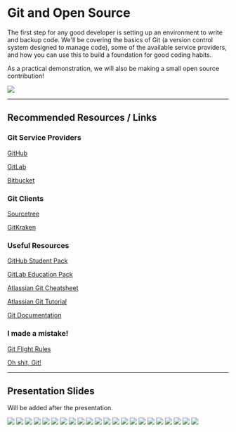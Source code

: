# Git and Open Source

The first step for any good developer is setting up an environment to write and backup code. We'll be covering the basics of Git (a version control system designed to manage code), some of the available service providers, and how you can use this to build a foundation for good coding habits.

As a practical demonstration, we will also be making a small open source contribution!

![](./git-and-open-source.png)

---

## Recommended Resources / Links

### Git Service Providers

[GitHub](https://github.com)

[GitLab](https://gitlab.com)

[Bitbucket](https://bitbucket.org)

### Git Clients

[Sourcetree](https://www.sourcetreeapp.com/)

[GitKraken](https://www.gitkraken.com/)

### Useful Resources

[GitHub Student Pack](https://education.github.com/pack)

[GitLab Education Pack](https://about.gitlab.com/education/)

[Atlassian Git Cheatsheet](https://www.atlassian.com/git/tutorials/atlassian-git-cheatsheet)

[Atlassian Git Tutorial](https://www.atlassian.com/git/tutorials)

[Git Documentation](https://git-scm.com/doc)

### I made a mistake!

[Git Flight Rules](https://github.com/k88hudson/git-flight-rules)

[Oh shit, Git!](https://ohshitgit.com)

---

## Presentation Slides

Will be added after the presentation.

![](./slides/1.png)
![](./slides/2.png)
![](./slides/3.png)
![](./slides/4.png)
![](./slides/5.png)
![](./slides/6.png)
![](./slides/7.png)
![](./slides/8.png)
![](./slides/9.png)
![](./slides/10.png)
![](./slides/11.png)
![](./slides/12.png)
![](./slides/13.png)
![](./slides/14.png)
![](./slides/15.png)
![](./slides/16.png)
![](./slides/17.png)
![](./slides/18.png)
![](./slides/19.png)
![](./slides/20.png)
![](./slides/21.png)
![](./slides/22.png)
